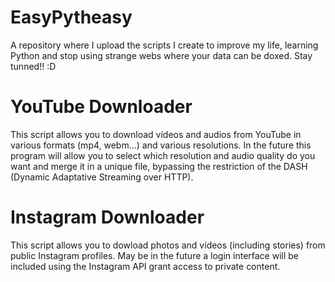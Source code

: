 # EasyPytheasy
A repository where I upload the scripts I create to improve my life, learning Python and stop using strange webs where your data can be doxed. Stay tunned!! :D

# YouTube Downloader
This script allows you to download vídeos and audios from YouTube in various formats (mp4, webm...) and various resolutions. In the future this program will allow you to select which resolution and audio quality do you want and merge it in a unique file, bypassing the restriction of the DASH (Dynamic Adaptative Streaming over HTTP). 

# Instagram Downloader
This script allows you to dowload photos and vídeos (including stories) from public Instagram profiles. May be in the future a login interface will be included using the Instagram API grant access to private content. 
